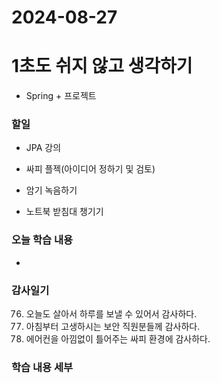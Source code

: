 # 2024-08-27

# 1초도 쉬지 않고 생각하기
-  Spring + 프로젝트

### 할일
- JPA 강의
- 싸피 플젝(아이디어 정하기 및 검토)

- 암기 녹음하기
- 노트북 받침대 챙기기

### 오늘 학습 내용
- 


### 감사일기
76. 오늘도 살아서 하루를 보낼 수 있어서 감사하다.
77. 아침부터 고생하시는 보안 직원분들께 감사하다.
78. 에어컨을 아낌없이 틀어주는 싸피 환경에 감사하다.
    

### 학습 내용 세부
